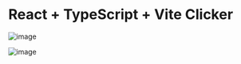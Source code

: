 # React + TypeScript + Vite Clicker
![image](https://github.com/rommarioo/ReactClicker/assets/94062597/8c445834-4ab9-40f0-bbca-7cabc630e478)

![image](https://github.com/rommarioo/ReactClicker/assets/94062597/988d2cf7-769f-47f4-bbc8-93d70ec4be7c)
